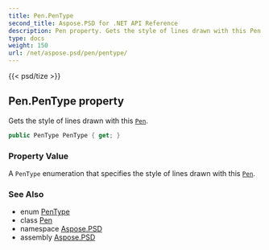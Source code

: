 ```yaml
---
title: Pen.PenType
second_title: Aspose.PSD for .NET API Reference
description: Pen property. Gets the style of lines drawn with this Pen
type: docs
weight: 150
url: /net/aspose.psd/pen/pentype/
---
```

{{< psd/tize >}}
## Pen.PenType property

Gets the style of lines drawn with this [`Pen`](../).

```csharp
public PenType PenType { get; }
```

### Property Value

A `PenType` enumeration that specifies the style of lines drawn with this [`Pen`](../).

### See Also

* enum [PenType](../../pentype/)
* class [Pen](../)
* namespace [Aspose.PSD](../../../aspose.psd/)
* assembly [Aspose.PSD](../../../)



